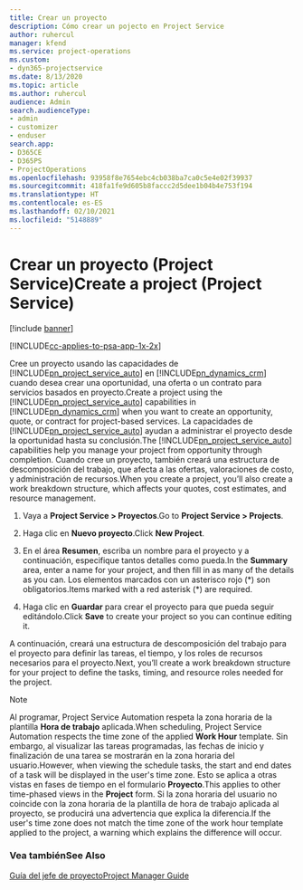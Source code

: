 ```yaml
---
title: Crear un proyecto
description: Cómo crear un pojecto en Project Service
author: ruhercul
manager: kfend
ms.service: project-operations
ms.custom:
- dyn365-projectservice
ms.date: 8/13/2020
ms.topic: article
ms.author: ruhercul
audience: Admin
search.audienceType:
- admin
- customizer
- enduser
search.app:
- D365CE
- D365PS
- ProjectOperations
ms.openlocfilehash: 93958f8e7654ebc4cb038ba7ca0c5e4e02f39937
ms.sourcegitcommit: 418fa1fe9d605b8faccc2d5dee1b04b4e753f194
ms.translationtype: HT
ms.contentlocale: es-ES
ms.lasthandoff: 02/10/2021
ms.locfileid: "5148889"
---
```

# <a name="create-a-project-project-service"></a><span data-ttu-id="45c32-103">Crear un proyecto (Project Service)</span><span class="sxs-lookup"><span data-stu-id="45c32-103">Create a project (Project Service)</span></span>

[!include [banner](../includes/psa-now-project-operations.md)]

[!INCLUDE[cc-applies-to-psa-app-1x-2x](../includes/cc-applies-to-psa-app-1x-2x.md)]

<span data-ttu-id="45c32-104">Cree un proyecto usando las capacidades de [!INCLUDE[pn_project_service_auto](../includes/pn-project-service-auto.md)] en [!INCLUDE[pn_dynamics_crm](../includes/pn-dynamics-crm.md)] cuando desea crear una oportunidad, una oferta o un contrato para servicios basados en proyecto.</span><span class="sxs-lookup"><span data-stu-id="45c32-104">Create a project using the [!INCLUDE[pn_project_service_auto](../includes/pn-project-service-auto.md)] capabilities in [!INCLUDE[pn_dynamics_crm](../includes/pn-dynamics-crm.md)] when you want to create an opportunity, quote, or contract for project-based services.</span></span> <span data-ttu-id="45c32-105">La capacidades de [!INCLUDE[pn_project_service_auto](../includes/pn-project-service-auto.md)] ayudan a administrar el proyecto desde la oportunidad hasta su conclusión.</span><span class="sxs-lookup"><span data-stu-id="45c32-105">The [!INCLUDE[pn_project_service_auto](../includes/pn-project-service-auto.md)] capabilities help you manage your project from opportunity through completion.</span></span> <span data-ttu-id="45c32-106">Cuando cree un proyecto, también creará una estructura de descomposición del trabajo, que afecta a las ofertas, valoraciones de costo, y administración de recursos.</span><span class="sxs-lookup"><span data-stu-id="45c32-106">When you create a project, you’ll also create a work breakdown structure, which affects your quotes, cost estimates, and resource management.</span></span>  
  
1.  <span data-ttu-id="45c32-107">Vaya a **Project Service > Proyectos**.</span><span class="sxs-lookup"><span data-stu-id="45c32-107">Go to **Project Service > Projects**.</span></span>  
  
2.  <span data-ttu-id="45c32-108">Haga clic en **Nuevo proyecto**.</span><span class="sxs-lookup"><span data-stu-id="45c32-108">Click **New Project**.</span></span>  
  
3.  <span data-ttu-id="45c32-109">En el área **Resumen**, escriba un nombre para el proyecto y a continuación, especifique tantos detalles como pueda.</span><span class="sxs-lookup"><span data-stu-id="45c32-109">In the **Summary** area, enter a name for your project, and then fill in as many of the details as you can.</span></span> <span data-ttu-id="45c32-110">Los elementos marcados con un asterisco rojo (\*) son obligatorios.</span><span class="sxs-lookup"><span data-stu-id="45c32-110">Items marked with a red asterisk (\*) are required.</span></span>  
  
4.  <span data-ttu-id="45c32-111">Haga clic en **Guardar** para crear el proyecto para que pueda seguir editándolo.</span><span class="sxs-lookup"><span data-stu-id="45c32-111">Click **Save** to create your project so you can continue editing it.</span></span>  
  
<span data-ttu-id="45c32-112">A continuación, creará una estructura de descomposición del trabajo para el proyecto para definir las tareas, el tiempo, y los roles de recursos necesarios para el proyecto.</span><span class="sxs-lookup"><span data-stu-id="45c32-112">Next, you’ll create a work breakdown structure for your project to define the tasks, timing, and resource roles needed for the project.</span></span>  

> [!NOTE]
> <span data-ttu-id="45c32-113">Al programar, Project Service Automation respeta la zona horaria de la plantilla **Hora de trabajo** aplicada.</span><span class="sxs-lookup"><span data-stu-id="45c32-113">When scheduling, Project Service Automation respects the time zone of the applied **Work Hour** template.</span></span> <span data-ttu-id="45c32-114">Sin embargo, al visualizar las tareas programadas, las fechas de inicio y finalización de una tarea se mostrarán en la zona horaria del usuario.</span><span class="sxs-lookup"><span data-stu-id="45c32-114">However, when viewing the schedule tasks, the start and end dates of a task will be displayed in the user's time zone.</span></span> <span data-ttu-id="45c32-115">Esto se aplica a otras vistas en fases de tiempo en el formulario **Proyecto**.</span><span class="sxs-lookup"><span data-stu-id="45c32-115">This applies to other time-phased views in the **Project** form.</span></span> <span data-ttu-id="45c32-116">Si la zona horaria del usuario no coincide con la zona horaria de la plantilla de hora de trabajo aplicada al proyecto, se producirá una advertencia que explica la diferencia.</span><span class="sxs-lookup"><span data-stu-id="45c32-116">If the user's time zone does not match the time zone of the work hour template applied to the project, a warning which explains the difference will occur.</span></span> 
  
### <a name="see-also"></a><span data-ttu-id="45c32-117">Vea también</span><span class="sxs-lookup"><span data-stu-id="45c32-117">See Also</span></span>  
 [<span data-ttu-id="45c32-118">Guía del jefe de proyecto</span><span class="sxs-lookup"><span data-stu-id="45c32-118">Project Manager Guide</span></span>](../psa/project-manager-guide.md)
